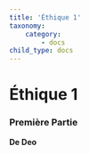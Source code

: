 ```yaml
---
title: 'Éthique 1'
taxonomy:
    category:
        - docs
child_type: docs
---
```


# Éthique 1

### Première Partie

**De Deo**
